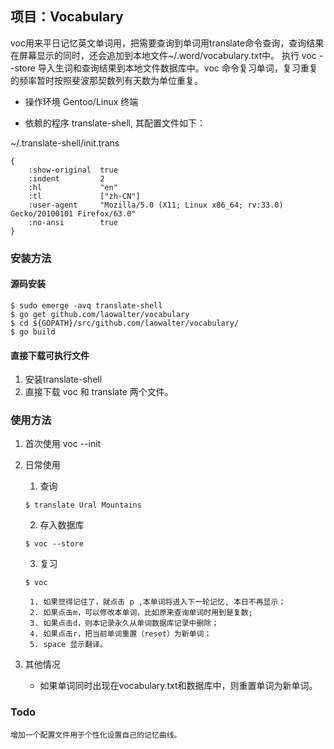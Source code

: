 ## 项目：Vocabulary

voc用来平日记忆英文单词用，把需要查询到单词用translate命令查询，查询结果在屏幕显示的同时，还会追加到本地文件~/.word/vocabulary.txt中。 执行 voc --store 导入生词和查询结果到本地文件数据库中。voc 命令复习单词，复习重复的频率暂时按照斐波那契数列有天数为单位重复。


* 操作环境 Gentoo/Linux 终端

* 依赖的程序 translate-shell, 其配置文件如下：

~/.translate-shell/init.trans
```
{
    :show-original  true
    :indent         2
    :hl             "en"
    :tl             ["zh-CN"]
    :user-agent     "Mozilla/5.0 (X11; Linux x86_64; rv:33.0) Gecko/20100101 Firefox/63.0"
    :no-ansi        true
}
```

### 安装方法

#### 源码安装
```
$ sudo emerge -avq translate-shell
$ go get github.com/laowalter/vocabulary
$ cd ${GOPATH}/src/github.com/laowalter/vocabulary/
$ go build
```

#### 直接下载可执行文件


1. 安装translate-shell
2. 直接下载 voc 和 translate 两个文件。


### 使用方法


1. 首次使用 voc --init

2. 日常使用 

	1. 查询  
	```
	$ translate Ural Mountains
	```

	2. 存入数据库
	```
	$ voc --store
	```
    3. 复习
	```
	$ voc
	```
		1. 如果觉得记住了，就点击 p ,本单词将进入下一轮记忆, 本日不再显示；
		2. 如果点击m，可以修改本单词，比如原来查询单词时用到是复数;
		3. 如果点击d，则本记录永久从单词数据库记录中删除； 
		4. 如果点击r，把当前单词重置（reset）为新单词；
		5. space 显示翻译。

3. 其他情况
	* 如果单词同时出现在vocabulary.txt和数据库中，则重置单词为新单词。

### Todo

	增加一个配置文件用于个性化设置自己的记忆曲线。
